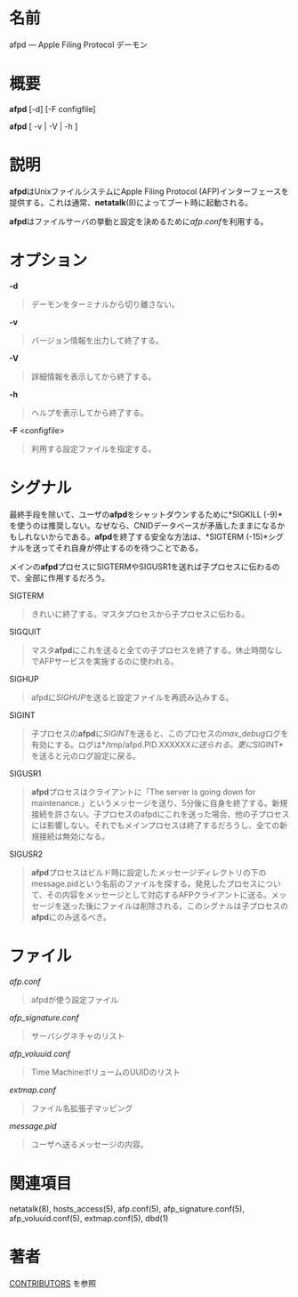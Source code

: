 # 名前

afpd — Apple Filing Protocol デーモン

# 概要

**afpd** [-d] [-F configfile]

**afpd** [ -v | -V | -h ]

# 説明

**afpd**はUnixファイルシステムにApple Filing Protocol (AFP)インターフェースを提供する。これは通常、**netatalk**(8)によってブート時に起動される。

**afpd**はファイルサーバの挙動と設定を決めるために*afp.conf*を利用する。

# オプション

**-d**

> デーモンをターミナルから切り離さない。

**-v**

> バージョン情報を出力して終了する。

**-V**

> 詳細情報を表示してから終了する。

**-h**

> ヘルプを表示してから終了する。

**-F** <configfile\>

> 利用する設定ファイルを指定する。

# シグナル

最終手段を除いて、ユーザの**afpd**をシャットダウンするために*SIGKILL
(-9)*を使うのは推奨しない。なぜなら、CNIDデータベースが矛盾したままになるかもしれないからである。**afpd**を終了する安全な方法は、*SIGTERM
(-15)*シグナルを送ってそれ自身が停止するのを待つことである。

メインの**afpd**プロセスにSIGTERMやSIGUSR1を送れば子プロセスに伝わるので、全部に作用するだろう。

SIGTERM

> きれいに終了する。マスタプロセスから子プロセスに伝わる。

SIGQUIT

> マスタ**afpd**にこれを送ると全ての子プロセスを終了する。休止時間なしでAFPサービスを実施するのに使われる。

SIGHUP

> afpdに*SIGHUP*を送ると設定ファイルを再読み込みする。

SIGINT

> 子プロセスの**afpd**に*SIGINT*を送ると、このプロセスの*max_debug*ログを有効にする。ログは*/tmp/afpd.PID.XXXXXX*に送られる。更に*SIGINT*を送ると元のログ設定に戻る。

SIGUSR1

> **afpd**プロセスはクライアントに「The server is going down for
maintenance.」というメッセージを送り、5分後に自身を終了する。新規接続を許さない。子プロセスのafpdにこれを送った場合、他の子プロセスには影響しない。それでもメインプロセスは終了するだろうし、全ての新規接続は無効になる。

SIGUSR2

> **afpd**プロセスはビルド時に設定したメッセージディレクトリの下のmessage.pidという名前のファイルを探する。発見したプロセスについて、その内容をメッセージとして対応するAFPクライアントに送る。メッセージを送った後にファイルは削除される。このシグナルは子プロセスの**afpd**にのみ送るべき。

# ファイル

*afp.conf*

> afpdが使う設定ファイル

*afp_signature.conf*

> サーバシグネチャのリスト

*afp_voluuid.conf*

> Time MachineボリュームのUUIDのリスト

*extmap.conf*

> ファイル名拡張子マッピング

*message.pid*

> ユーザへ送るメッセージの内容。

# 関連項目

netatalk(8), hosts_access(5), afp.conf(5), afp_signature.conf(5),
afp_voluuid.conf(5), extmap.conf(5), dbd(1)

# 著者

[CONTRIBUTORS](https://netatalk.io/contributors) を参照
